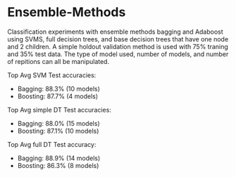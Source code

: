 # Ensemble-Methods
Classification experiments with ensemble methods bagging and Adaboost using SVMS, full decision trees, and base decision trees that have one node and 2 children.
A simple holdout validation method is used with 75% traning and 35% test data. The type of model used, number of models, and number of repitions can all be manipulated.

Top Avg SVM Test accuracies: 
* Bagging:  88.3%   (10 models)
* Boosting: 87.7%   (4 models)

Top Avg simple DT Test accuracies:
* Bagging:  88.0%   (15 models)
* Boosting: 87.1%   (10 models)

Top Avg full DT Test accuracy:
* Bagging:  88.9%   (14 models)
* Boosting: 86.3%   (8 models)

